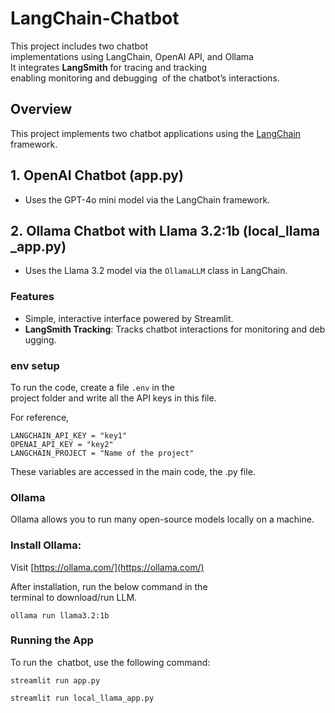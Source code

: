 # LangChain-Chatbot

This project includes two chatbot implementations using LangChain, OpenAI API, and Ollama It integrates **LangSmith** for tracing and tracking enabling monitoring and debugging  of the chatbot’s interactions.

## Overview
This project implements two chatbot applications using the [LangChain](https://www.langchain.com/) framework.


## 1. OpenAI Chatbot (app.py)
- Uses the GPT-4o mini model via the LangChain framework.

## 2. Ollama Chatbot with Llama 3.2:1b (local_llama_app.py)
- Uses the Llama 3.2 model via the `OllamaLLM` class in LangChain.

### Features
- Simple, interactive interface powered by Streamlit.
- **LangSmith Tracking**: Tracks chatbot interactions for monitoring and debugging.

### env setup
To run the code, create a file `.env` in the project folder and write all the API keys in this file.

For reference,
```
LANGCHAIN_API_KEY = "key1"
OPENAI_API_KEY = "key2"
LANGCHAIN_PROJECT = "Name of the project"
```
These variables are accessed in the main code, the .py file.

### Ollama
Ollama allows you to run many open-source models locally on a machine.

### Install Ollama:
Visit [https://ollama.com/](https://ollama.com/)

After installation, run the below command in the terminal to download/run LLM.
```
ollama run llama3.2:1b
```

### Running the App
To run the  chatbot, use the following command:
```
streamlit run app.py
```
```
streamlit run local_llama_app.py
```